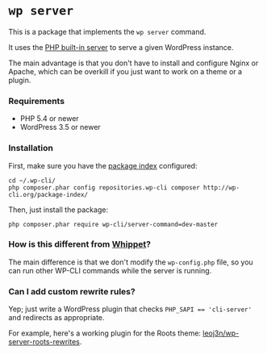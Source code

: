 `wp server`
===========

This is a package that implements the `wp server` command.

It uses the [PHP built-in server](http://php.net/manual/en/features.commandline.webserver.php) to serve a given WordPress instance.

The main advantage is that you don't have to install and configure Nginx or Apache, which can be overkill if you just want to work on a theme or a plugin.

### Requirements

* PHP 5.4 or newer
* WordPress 3.5 or newer

### Installation

First, make sure you have the [package index](http://wp-cli.org/package-index/) configured:

```
cd ~/.wp-cli/
php composer.phar config repositories.wp-cli composer http://wp-cli.org/package-index/
```

Then, just install the package:

```
php composer.phar require wp-cli/server-command=dev-master
```

### How is this different from [Whippet](https://github.com/dxw/whippet/)?

The main difference is that we don't modify the `wp-config.php` file, so you can run other WP-CLI commands while the server is running.

### Can I add custom rewrite rules?

Yep; just write a WordPress plugin that checks `PHP_SAPI == 'cli-server'` and redirects as appropriate.

For example, here's a working plugin for the Roots theme: [leoj3n/wp-server-roots-rewrites](https://github.com/leoj3n/wp-server-roots-rewrites/).
